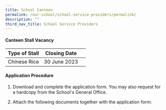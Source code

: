 ```yaml
---
title: School Canteen
permalink: /our-school/school-service-providers/permalink/
description: ""
third_nav_title: School Service Providers
---
```

#### **Canteen Stall Vacancy**

| Type of Stall | Closing Date |  |
| -------- | -------- | -------- |
| Chinese Rice | 30 June 2023 |    |

#### **Application Procedure**

1. Download and complete the application form.  You may also request for a hardcopy from the School's General Office.

2. Attach the following documents together with the application form:






